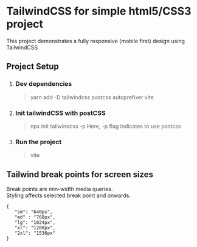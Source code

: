 # TailwindCSS for simple html5/CSS3 project

This project demonstrates a fully responsive (mobile first) design using TailwindCSS

## Project Setup

1.  ### Dev dependencies

    > yarn add -D tailwindcss postcss autoprefixer vite

2.  ### Init tailwindCSS with postCSS

    > npx init tailwindcss -p
    > Here, -p flag indicates to use postcss

3.  ### Run the project
    > vite

## Tailwind break points for screen sizes

Break points are min-width media queries. \
Styling affects selected break point and onwards.

```
{
   "sm": "640px",
   "md" : "768px",
   "lg": "1024px",
   "xl": "1280px",
   "2xl": "1536px"
}
```
